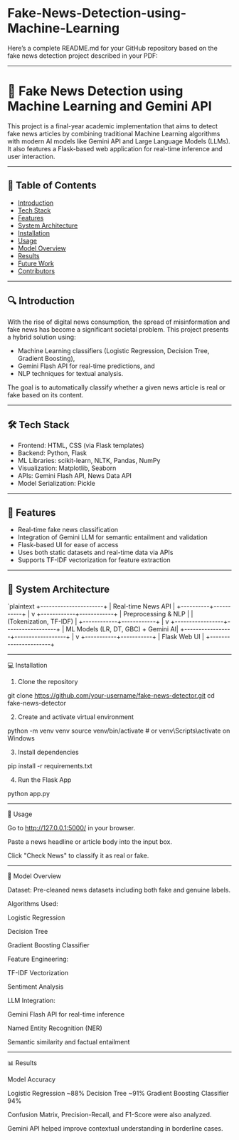 # Fake-News-Detection-using-Machine-Learning


Here’s a complete README.md for your GitHub repository based on the fake news detection project described in your PDF:


---

# 📰 Fake News Detection using Machine Learning and Gemini API

This project is a final-year academic implementation that aims to detect fake news articles by combining traditional Machine Learning algorithms with modern AI models like Gemini API and Large Language Models (LLMs). It also features a Flask-based web application for real-time inference and user interaction.

---

## 📌 Table of Contents

- [Introduction](#introduction)
- [Tech Stack](#tech-stack)
- [Features](#features)
- [System Architecture](#system-architecture)
- [Installation](#installation)
- [Usage](#usage)
- [Model Overview](#model-overview)
- [Results](#results)
- [Future Work](#future-work)
- [Contributors](#contributors)

---

## 🔍 Introduction

With the rise of digital news consumption, the spread of misinformation and fake news has become a significant societal problem. This project presents a hybrid solution using:
- Machine Learning classifiers (Logistic Regression, Decision Tree, Gradient Boosting),
- Gemini Flash API for real-time predictions, and
- NLP techniques for textual analysis.

The goal is to automatically classify whether a given news article is real or fake based on its content.

---

## 🛠 Tech Stack

- Frontend: HTML, CSS (via Flask templates)
- Backend: Python, Flask
- ML Libraries: scikit-learn, NLTK, Pandas, NumPy
- Visualization: Matplotlib, Seaborn
- APIs: Gemini Flash API, News Data API
- Model Serialization: Pickle

---

## 🚀 Features

- Real-time fake news classification
- Integration of Gemini LLM for semantic entailment and validation
- Flask-based UI for ease of access
- Uses both static datasets and real-time data via APIs
- Supports TF-IDF vectorization for feature extraction

---

## 🧠 System Architecture

`plaintext
              +----------------------+
              |  Real-time News API |
              +----------+-----------+
                         |
                         v
            +------------+------------+
            |  Preprocessing & NLP    |
            |  (Tokenization, TF-IDF) |
            +------------+------------+
                         |
                         v
       +-----------------+------------------+
       | ML Models (LR, DT, GBC) + Gemini AI|
       +-----------------+------------------+
                         |
                         v
             +-----------+-----------+
             |     Flask Web UI     |
             +----------------------+


---

💻 Installation

1. Clone the repository

git clone https://github.com/your-username/fake-news-detector.git
cd fake-news-detector


2. Create and activate virtual environment

python -m venv venv
source venv/bin/activate  # or venv\Scripts\activate on Windows


3. Install dependencies

pip install -r requirements.txt


4. Run the Flask App

python app.py




---

📂 Usage

Go to http://127.0.0.1:5000/ in your browser.

Paste a news headline or article body into the input box.

Click "Check News" to classify it as real or fake.



---

🧪 Model Overview

Dataset: Pre-cleaned news datasets including both fake and genuine labels.

Algorithms Used:

Logistic Regression

Decision Tree

Gradient Boosting Classifier


Feature Engineering:

TF-IDF Vectorization

Sentiment Analysis


LLM Integration:

Gemini Flash API for real-time inference

Named Entity Recognition (NER)

Semantic similarity and factual entailment




---

📊 Results

Model Accuracy

Logistic Regression ~88%
Decision Tree ~91%
Gradient Boosting Classifier 94%


Confusion Matrix, Precision-Recall, and F1-Score were also analyzed.

Gemini API helped improve contextual understanding in borderline cases.
